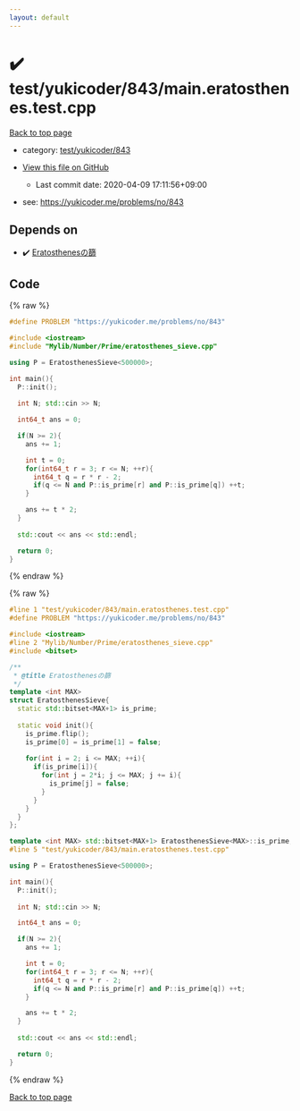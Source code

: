 ```yaml
---
layout: default
---
```


<!-- mathjax config similar to math.stackexchange -->
<script type="text/javascript" async
  src="https://cdnjs.cloudflare.com/ajax/libs/mathjax/2.7.5/MathJax.js?config=TeX-MML-AM_CHTML">
</script>
<script type="text/x-mathjax-config">
  MathJax.Hub.Config({
    TeX: { equationNumbers: { autoNumber: "AMS" }},
    tex2jax: {
      inlineMath: [ ['$','$'] ],
      processEscapes: true
    },
    "HTML-CSS": { matchFontHeight: false },
    displayAlign: "left",
    displayIndent: "2em"
  });
</script>

<script type="text/javascript" src="https://cdnjs.cloudflare.com/ajax/libs/jquery/3.4.1/jquery.min.js"></script>
<script src="https://cdn.jsdelivr.net/npm/jquery-balloon-js@1.1.2/jquery.balloon.min.js" integrity="sha256-ZEYs9VrgAeNuPvs15E39OsyOJaIkXEEt10fzxJ20+2I=" crossorigin="anonymous"></script>
<script type="text/javascript" src="../../../../assets/js/copy-button.js"></script>
<link rel="stylesheet" href="../../../../assets/css/copy-button.css" />


# :heavy_check_mark: test/yukicoder/843/main.eratosthenes.test.cpp

<a href="../../../../index.html">Back to top page</a>

* category: <a href="../../../../index.html#05b6faf184ccb3df7524a3ce68064b76">test/yukicoder/843</a>
* <a href="{{ site.github.repository_url }}/blob/master/test/yukicoder/843/main.eratosthenes.test.cpp">View this file on GitHub</a>
    - Last commit date: 2020-04-09 17:11:56+09:00


* see: <a href="https://yukicoder.me/problems/no/843">https://yukicoder.me/problems/no/843</a>


## Depends on

* :heavy_check_mark: <a href="../../../../library/Mylib/Number/Prime/eratosthenes_sieve.cpp.html">Eratosthenesの篩</a>


## Code

<a id="unbundled"></a>
{% raw %}
```cpp
#define PROBLEM "https://yukicoder.me/problems/no/843"

#include <iostream>
#include "Mylib/Number/Prime/eratosthenes_sieve.cpp"

using P = EratosthenesSieve<500000>;

int main(){
  P::init();
  
  int N; std::cin >> N;

  int64_t ans = 0;

  if(N >= 2){
    ans += 1;

    int t = 0;
    for(int64_t r = 3; r <= N; ++r){
      int64_t q = r * r - 2;
      if(q <= N and P::is_prime[r] and P::is_prime[q]) ++t;
    }

    ans += t * 2;
  }
  
  std::cout << ans << std::endl;

  return 0;
}

```
{% endraw %}

<a id="bundled"></a>
{% raw %}
```cpp
#line 1 "test/yukicoder/843/main.eratosthenes.test.cpp"
#define PROBLEM "https://yukicoder.me/problems/no/843"

#include <iostream>
#line 2 "Mylib/Number/Prime/eratosthenes_sieve.cpp"
#include <bitset>

/**
 * @title Eratosthenesの篩
 */
template <int MAX>
struct EratosthenesSieve{
  static std::bitset<MAX+1> is_prime;
  
  static void init(){
    is_prime.flip();
    is_prime[0] = is_prime[1] = false;
    
    for(int i = 2; i <= MAX; ++i){
      if(is_prime[i]){
        for(int j = 2*i; j <= MAX; j += i){
          is_prime[j] = false;
        }
      }
    }
  }
};

template <int MAX> std::bitset<MAX+1> EratosthenesSieve<MAX>::is_prime;
#line 5 "test/yukicoder/843/main.eratosthenes.test.cpp"

using P = EratosthenesSieve<500000>;

int main(){
  P::init();
  
  int N; std::cin >> N;

  int64_t ans = 0;

  if(N >= 2){
    ans += 1;

    int t = 0;
    for(int64_t r = 3; r <= N; ++r){
      int64_t q = r * r - 2;
      if(q <= N and P::is_prime[r] and P::is_prime[q]) ++t;
    }

    ans += t * 2;
  }
  
  std::cout << ans << std::endl;

  return 0;
}

```
{% endraw %}

<a href="../../../../index.html">Back to top page</a>

